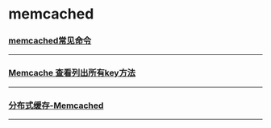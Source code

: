 memcached
=========

### [memcached常见命令](common-commands)

---

### [Memcache 查看列出所有key方法](list-all-keys)

---

### [分布式缓存-Memcached](memcached)

---
